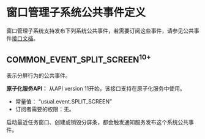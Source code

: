 # 窗口管理子系统公共事件定义
窗口管理子系统支持发布下列系统公共事件，若需要订阅这些事件，请参见公共事件[接口文档](../js-apis-commonEventManager.md)。

## COMMON_EVENT_SPLIT_SCREEN<sup>10+</sup>
表示分屏行为的公共事件。

**原子化服务API：** 从API version 11开始，该接口支持在原子化服务中使用。

- 常量值： “usual.event.SPLIT_SCREEN”
- 订阅者需要的权限：无。

启动最近任务窗口、创建或销毁分屏条，都会触发通知服务发布这个系统公共事件。

